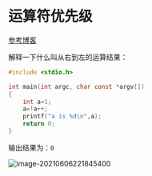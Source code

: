 # 运算符优先级

[参考博客](http://c.biancheng.net/view/161.html)

解释一下什么叫从右到左的运算结果：

```c
#include <stdio.h>

int main(int argc, char const *argv[])
{
	int a=1;
	a=!a++;
	printf("a is %d\n",a);
	return 0;
}
```

输出结果为：`0`

![image-20210606221845400](https://tva1.sinaimg.cn/large/008i3skNgy1gr8wqkthjij30u01szduy.jpg)

